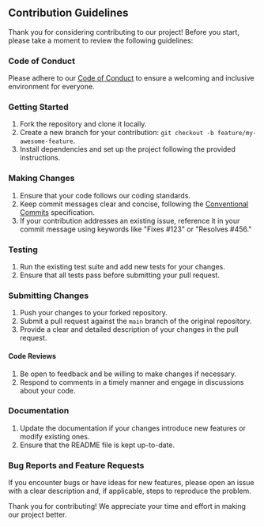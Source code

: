 ## Contribution Guidelines

Thank you for considering contributing to our project! Before you start, please take a moment to review the following guidelines:

### Code of Conduct

Please adhere to our [Code of Conduct](../community/code-of-conduct) to ensure a welcoming and inclusive environment for everyone.

### Getting Started

1. Fork the repository and clone it locally.
2. Create a new branch for your contribution: `git checkout -b feature/my-awesome-feature`.
3. Install dependencies and set up the project following the provided instructions.

### Making Changes

1. Ensure that your code follows our coding standards.
2. Keep commit messages clear and concise, following the [Conventional Commits](https://www.conventionalcommits.org/en/v1.0.0/) specification.
3. If your contribution addresses an existing issue, reference it in your commit message using keywords like "Fixes #123" or "Resolves #456."

### Testing

1. Run the existing test suite and add new tests for your changes.
2. Ensure that all tests pass before submitting your pull request.

### Submitting Changes

1. Push your changes to your forked repository.
2. Submit a pull request against the `main` branch of the original repository.
3. Provide a clear and detailed description of your changes in the pull request.

#### Code Reviews

1. Be open to feedback and be willing to make changes if necessary.
2. Respond to comments in a timely manner and engage in discussions about your code.

### Documentation

1. Update the documentation if your changes introduce new features or modify existing ones.
2. Ensure that the README file is kept up-to-date.

### Bug Reports and Feature Requests

If you encounter bugs or have ideas for new features, please open an issue with a clear description and, if applicable, steps to reproduce the problem.

Thank you for contributing! We appreciate your time and effort in making our project better.